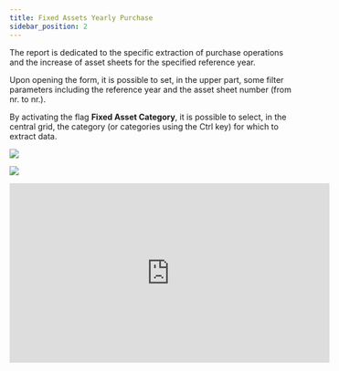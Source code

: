 ```yaml
---
title: Fixed Assets Yearly Purchase
sidebar_position: 2
---
```


The report is dedicated to the specific extraction of purchase operations and the increase of asset sheets for the specified reference year.

Upon opening the form, it is possible to set, in the upper part, some filter parameters including the reference year and the asset sheet number (from nr. to nr.).

By activating the flag **Fixed Asset Category**, it is possible to select, in the central grid, the category (or categories using the Ctrl key) for which to extract data.

![](/img/it-it/finance-area/fixed-assets/reports-fixed-assets/yearly-fixed-assets-purchase/image01.png)

![](/img/it-it/finance-area/fixed-assets/reports-fixed-assets/yearly-fixed-assets-purchase/image02.png)

<iframe width="560" height="315" src="https://www.youtube.com/embed/0vMJpldI7fw" title="YouTube video player" frameborder="0" allowfullscreen="true"></iframe>